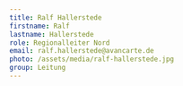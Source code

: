 ```yaml
---
title: Ralf Hallerstede
firstname: Ralf
lastname: Hallerstede
role: Regionalleiter Nord
email: ralf.hallerstede@avancarte.de
photo: /assets/media/ralf-hallerstede.jpg
group: Leitung
---
```

